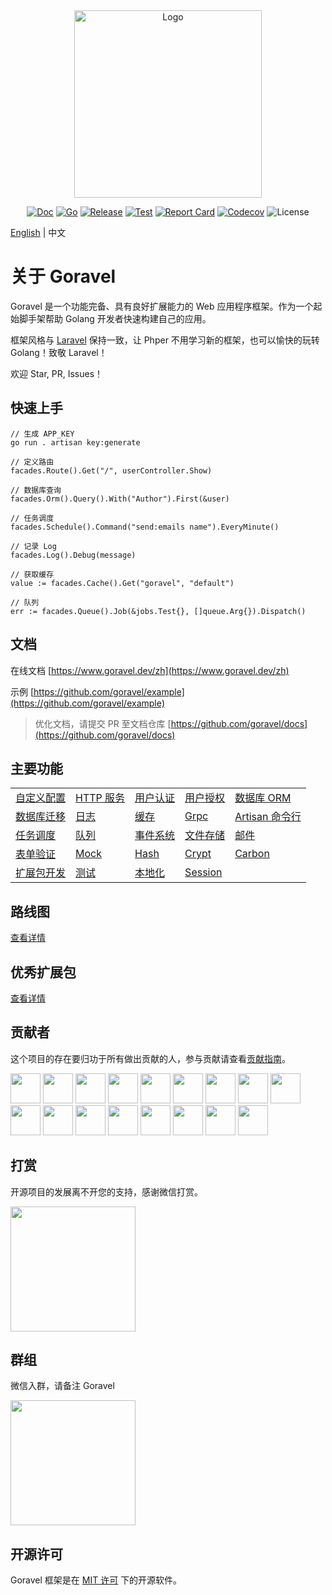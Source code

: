 <div align="center">

<img src="https://www.goravel.dev/logo.png?v=1.14.x" width="300" alt="Logo">

[![Doc](https://pkg.go.dev/badge/github.com/goravel/framework)](https://pkg.go.dev/github.com/goravel/framework)
[![Go](https://img.shields.io/github/go-mod/go-version/goravel/framework)](https://go.dev/)
[![Release](https://img.shields.io/github/release/goravel/framework.svg)](https://github.com/goravel/framework/releases)
[![Test](https://github.com/goravel/framework/actions/workflows/test.yml/badge.svg)](https://github.com/goravel/framework/actions)
[![Report Card](https://goreportcard.com/badge/github.com/goravel/framework)](https://goreportcard.com/report/github.com/goravel/framework)
[![Codecov](https://codecov.io/gh/goravel/framework/branch/master/graph/badge.svg)](https://codecov.io/gh/goravel/framework)
![License](https://img.shields.io/github/license/goravel/framework)

</div>

[English](./README.md) | 中文

# 关于 Goravel

Goravel 是一个功能完备、具有良好扩展能力的 Web 应用程序框架。作为一个起始脚手架帮助 Golang 开发者快速构建自己的应用。

框架风格与 [Laravel](https://github.com/laravel/laravel) 保持一致，让 Phper 不用学习新的框架，也可以愉快的玩转 Golang！致敬
Laravel！

欢迎 Star, PR, Issues！

## 快速上手

```
// 生成 APP_KEY
go run . artisan key:generate

// 定义路由
facades.Route().Get("/", userController.Show)

// 数据库查询
facades.Orm().Query().With("Author").First(&user)

// 任务调度
facades.Schedule().Command("send:emails name").EveryMinute()

// 记录 Log
facades.Log().Debug(message)

// 获取缓存
value := facades.Cache().Get("goravel", "default")

// 队列
err := facades.Queue().Job(&jobs.Test{}, []queue.Arg{}).Dispatch()
```

## 文档

在线文档 [https://www.goravel.dev/zh](https://www.goravel.dev/zh)

示例 [https://github.com/goravel/example](https://github.com/goravel/example)

> 优化文档，请提交 PR 至文档仓库 [https://github.com/goravel/docs](https://github.com/goravel/docs)

## 主要功能

|                                                                             |                                                               |                                                                    |                                                                   |                                                                               |
|-----------------------------------------------------------------------------|---------------------------------------------------------------|--------------------------------------------------------------------|-------------------------------------------------------------------|-------------------------------------------------------------------------------|
| [自定义配置](https://www.goravel.dev/zh/getting-started/configuration.html)      | [HTTP 服务](https://www.goravel.dev/zh/the-basics/routing.html) | [用户认证](https://www.goravel.dev/zh/security/authentication.html)    | [用户授权](https://www.goravel.dev/zh/security/authorization.html)    | [数据库 ORM](https://www.goravel.dev/zh/orm/getting-started.html)                |
| [数据库迁移](https://www.goravel.dev/zh/orm/migrations.html)                     | [日志](https://www.goravel.dev/zh/the-basics/logging.html)      | [缓存](https://www.goravel.dev/zh/digging-deeper/cache.html)         | [Grpc](https://www.goravel.dev/zh/the-basics/grpc.html)           | [Artisan 命令行](https://www.goravel.dev/zh/digging-deeper/artisan-console.html) |
| [任务调度](https://www.goravel.dev/zh/digging-deeper/task-scheduling.html)      | [队列](https://www.goravel.dev/zh/digging-deeper/queues.html)   | [事件系统](https://www.goravel.dev/zh/digging-deeper/event.html)       | [文件存储](https://www.goravel.dev/zh/digging-deeper/filesystem.html) | [邮件](https://www.goravel.dev/zh/digging-deeper/mail.html)                     |
| [表单验证](https://www.goravel.dev/zh/the-basics/validation.html)               | [Mock](https://www.goravel.dev/zh/digging-deeper/mock.html)   | [Hash](https://www.goravel.dev/zh/security/hashing.html)           | [Crypt](https://www.goravel.dev/zh/security/encryption.html)      | [Carbon](https://www.goravel.dev/zh/digging-deeper/helpers.html)              |
| [扩展包开发](https://www.goravel.dev/zh/digging-deeper/package-development.html) | [测试](https://www.goravel.dev/zh/testing/getting-started.html) | [本地化](https://www.goravel.dev/zh/digging-deeper/localization.html) | [Session](https://www.goravel.dev/zh/the-basics/session.html)     |                                                                               |

## 路线图

[查看详情](https://github.com/goravel/goravel/issues?q=is%3Aissue+is%3Aopen)

## 优秀扩展包

[查看详情](https://www.goravel.dev/zh/prologue/packages.html)

## 贡献者

这个项目的存在要归功于所有做出贡献的人，参与贡献请查看[贡献指南](https://www.goravel.dev/zh/prologue/contributions.html)。

<a href="https://github.com/hwbrzzl" target="_blank"><img src="https://avatars.githubusercontent.com/u/24771476?v=4" width="48" height="48"></a>
<a href="https://github.com/DevHaoZi" target="_blank"><img src="https://avatars.githubusercontent.com/u/115467771?v=4" width="48" height="48"></a>
<a href="https://github.com/kkumar-gcc" target="_blank"><img src="https://avatars.githubusercontent.com/u/84431594?v=4" width="48" height="48"></a>
<a href="https://github.com/merouanekhalili" target="_blank"><img src="https://avatars.githubusercontent.com/u/1122628?v=4" width="48" height="48"></a>
<a href="https://github.com/hongyukeji" target="_blank"><img src="https://avatars.githubusercontent.com/u/23145983?v=4" width="48" height="48"></a>
<a href="https://github.com/sidshrivastav" target="_blank"><img src="https://avatars.githubusercontent.com/u/28773690?v=4" width="48" height="48"></a>
<a href="https://github.com/Juneezee" target="_blank"><img src="https://avatars.githubusercontent.com/u/20135478?v=4" width="48" height="48"></a>
<a href="https://github.com/dragoonchang" target="_blank"><img src="https://avatars.githubusercontent.com/u/1432336?v=4" width="48" height="48"></a>
<a href="https://github.com/dhanusaputra" target="_blank"><img src="https://avatars.githubusercontent.com/u/35093673?v=4" width="48" height="48"></a>
<a href="https://github.com/mauri870" target="_blank"><img src="https://avatars.githubusercontent.com/u/10168637?v=4" width="48" height="48"></a>
<a href="https://github.com/Marian0" target="_blank"><img src="https://avatars.githubusercontent.com/u/624592?v=4" width="48" height="48"></a>
<a href="https://github.com/ahmed3mar" target="_blank"><img src="https://avatars.githubusercontent.com/u/12982325?v=4" width="48" height="48"></a>
<a href="https://github.com/flc1125" target="_blank"><img src="https://avatars.githubusercontent.com/u/14297703?v=4" width="48" height="48"></a>
<a href="https://github.com/zzpwestlife" target="_blank"><img src="https://avatars.githubusercontent.com/u/12382180?v=4" width="48" height="48"></a>
<a href="https://github.com/juantarrel" target="_blank"><img src="https://avatars.githubusercontent.com/u/7213379?v=4" width="48" height="48"></a>
<a href="https://github.com/Kamandlou" target="_blank"><img src="https://avatars.githubusercontent.com/u/77993374?v=4" width="48" height="48"></a>
<a href="https://github.com/livghit" target="_blank"><img src="https://avatars.githubusercontent.com/u/108449432?v=4" width="48" height="48"></a>

## 打赏

开源项目的发展离不开您的支持，感谢微信打赏。

<p align="left"><img src="https://www.goravel.dev/reward-wechat.jpg" width="200"></p>

## 群组

微信入群，请备注 Goravel

<p align="left"><img src="https://www.goravel.dev/wechat.jpg" width="200"></p>

## 开源许可

Goravel 框架是在 [MIT 许可](https://opensource.org/licenses/MIT) 下的开源软件。
